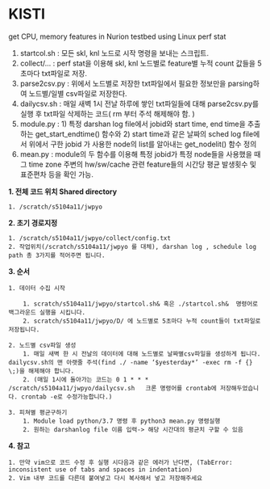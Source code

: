 # KISTI
get CPU, memory features in Nurion testbed using Linux perf stat

1. startcol.sh  : 모든 skl, knl 노드로 시작 명령을 보내는 스크립트.
2. collect/...  : perf stat을 이용해 skl, knl 노드별로 feature별 누적 count 값들을 5초마다 txt파일로 저장.
3. parse2csv.py : 위에서 노드별로 저장한 txt파일에서 필요한 정보만을 parsing하여 노드별/일별 csv파일로 저장한다.
4. dailycsv.sh  : 매일 새벽 1시 전날 하루에 쌓인 txt파일들에 대해 parse2csv.py를 실행 후 txt파일 삭제하는 코드( rm 부터 주석 해제해야 함. )
5. module.py    : 1) 특정 darshan log file에서 jobid와 start time, end time을 추출하는 get_start_endtime() 함수와
                  2) start time과 같은 날짜의 sched log file에서 위에서 구한 jobid 가 사용한 node의 list를 알아내는 get_nodelit() 함수 정의
6. mean.py      : module의 두 함수를 이용해 특정 jobid가 특정 node들을 사용했을 때 그 time zone 주변의 hw/sw/cache 관련 feature들의 시간당 평균 발생횟수 및 표준편차 등을 확인 가능.





**1. 전체 코드 위치 Shared directory**

    1. /scratch/s5104a11/jwpyo
    
**2. 초기 경로지정**

    1. /scratch/s5104a11/jwpyo/collect/config.txt
    2. 작업위치(/scratch/s5104a11/jwpyo 를 대체), darshan log , schedule log path 총 3가지를 적어주면 됩니다.
    
**3. 순서**

    1. 데이터 수집 시작
    
        1. scratch/s5104a11/jwpyo/startcol.sh& 혹은 ./startcol.sh&  명령어로 백그라운드 실행을 시킵니다.
        2. scratch/s5104a11/jwpyo/D/ 에 노드별로 5초마다 누적 count들이 txt파일로 저장됩니다.
        
    2. 노드별 csv파일 생성
        1. 매일 새벽 한 시 전날의 데이터에 대해 노드별로 날짜별csv파일을 생성하게 됩니다. dailycsv.sh의 맨 아랫줄 주석(find ./ -name ‘$yesterday*’ -exec rm -f {} \;)을 해제해야 합니다. 
        2. (매일 1시에 돌아가는 코드는 0 1 * * * /scratch/s5104a11/jwpyo/dailycsv.sh   크론 명령어를 crontab에 저장해두었습니다. crontab -e로 수정가능합니다.)
        
    3. 피쳐별 평균구하기
        1. Module load python/3.7 명령 후 python3 mean.py 명령실행
        2. 원하는 darshanlog file 이름 입력-> 해당 시간대의 평균치 구할 수 있음

**4. 참고**

    1. 만약 vim으로 코드 수정 후 실행 시다음과 같은 에러가 난다면, (TabError: inconsistent use of tabs and spaces in indentation) 
    2. Vim 내부 코드를 다른데 붙여넣고 다시 복사해서 넣고 저장해주세요
